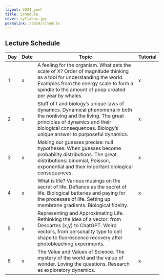 ```yaml
---
layout: 2024_post
title: Schedule
cover: syllabus.jpg
permalink: /2024/schedule
---
```


## Lecture Schedule

| Day | Date | Topic | Tutorial |
| -- | -- | -- | -- |
| 1 | x | A feeling for the organism.  What sets the scale of X?  Order of magnitude thinking as a tool for understanding the world.  Examples from the energy scale to form a spindle to the amount of poop created per year by whales. | x |
| 2 | x | Stuff of t and biology’s unique laws of dynamics.  Dynamical phenomena in both the nonliving and the living.  The great principles of dynamics and their biological consequences.  Biology’s unique answer to purposeful dynamics. | x |
| 3 | x | Making our guesses precise: null hypotheses.  When guesses become probability distributions.  The great distributions: binomial, Poisson, exponential and their important biological consequences. | x |
| 4 | x | What is life?  Various musings on the secret of life. Defiance as the secret of life.  Biological batteries and paying for the processes of life.  Setting up membrane gradients. Biological fidelity. | x |
| 5 | x | Representing and Approximating Life.  Rethinking the idea of a vector: from Descartes (x,y) to ChatGPT. Weird vectors, from personality type to cell shape to fluorescence recovery after photobleaching experiments. | x |
| 6 | x | The Value and Values of Science.  The mystery of the world and the value of wonder.  Loving the questions.  Research as exploratory dynamics. | x |